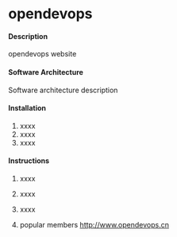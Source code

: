 # opendevops

#### Description
opendevops website

#### Software Architecture
Software architecture description

#### Installation

1. xxxx
2. xxxx
3. xxxx

#### Instructions

1. xxxx
2. xxxx
3. xxxx

6. popular members  http://www.opendevops.cn